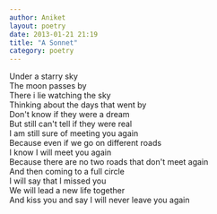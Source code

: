 ```yaml
---
author: Aniket
layout: poetry
date: 2013-01-21 21:19
title: "A Sonnet"
category: poetry
---
```


Under a starry sky<br/>
The moon passes by<br/>
There i lie watching the sky<br/>
Thinking about the days that went by<br/>
Don't know if they were a dream<br/>
But still can't tell if they were real<br/>
I am still sure of meeting you again<br/>
Because even if we go on different roads<br/>
I know I will meet you again<br/>
Because there are no two roads that don't meet again<br/>
And then coming to a full circle<br/>
I will say that I missed you<br/>
We will lead a new life together<br/>
And kiss you and say I will never leave you again